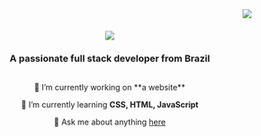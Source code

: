 <img align="right" src="https://visitor-badge.laobi.icu/badge?page_id=panabue.panabue" />

<h1 align="center">
    <img src="https://readme-typing-svg.herokuapp.com/?font=Fira+Code&size=35&center=true&vCenter=true&width=500&height=70&duration=4000&lines=Hi+There!+👋;+I'm+Theo+Nasser!;" />
</h1>

<h3 align="center">A passionate full stack developer from Brazil</h3>

<br/>

<div align="center">
 🔭 I’m currently working on **a website**
 
 🌱 I’m currently learning **CSS, HTML, JavaScript**

💬 Ask me about anything [here](mailto:theotorminn@gmail.com)
 </div>
